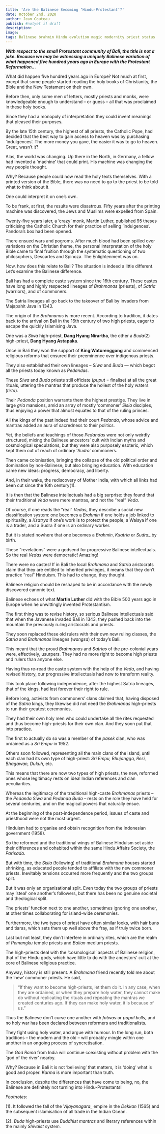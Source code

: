 ```yaml
---
title: 'Are the Balinese Becoming ‘Hindu-Protestant’?'
date: October 2nd, 2020
author: Jean Couteau
publish: #notyet if draft
description:
image:
tags: Balinese brahmin Hindu evolution magic modernity priest status
---
```

_**With respect to the small Protestant community of Bali, the title is not a joke. Because we may be witnessing a uniquely Balinese variation of what happened five hundred years ago in Europe with the Protestant Reformation...**_

What did happen five hundred years ago in Europe? Not much at first, except that some people started reading the holy books of Christianity, the Bible and the New Testament on their own.

Before then, only some men of letters, mostly priests and monks, were knowledgeable enough to understand – or guess –  all that was proclaimed in these holy books.

Since they had a monopoly of interpretation they could invent meanings that pleased their purposes.

By the late 15th century, the highest of all priests, the Catholic Pope, had decided that the best way to gain access to heaven was by purchasing ‘indulgences’. The more money you gave, the easier it was to go to heaven. Great, wasn’t it?

Alas, the world was changing. Up there in the North, in Germany, a fellow had invented a ‘machine’ that could print. His machine was changing the way people thought.

Why? Because people could now read the holy texts themselves. With a printed version of the Bible, there was no need to go to the priest to be told what to think about it.

One could interpret it on one’s own.

To be frank, at first, the results were disastrous. Fifty years after the printing machine was discovered, the Jews and Muslims were expelled from Spain.

Twenty-five years later, a ‘crazy’ monk, Martin Luther, published 95 theses criticising the Catholic Church for their practice of selling ‘indulgences’. Pandora’s box had been opened.

There ensued wars and pogroms. After much blood had been spilled over variations on the Christian theme, the personal interpretation of the holy Bible came to final fruition through the systematic questioning of two philosophers, Descartes and Spinoza. The Enlightenment was on.

Now, how does this relate to Bali? The situation is indeed a little different. Let’s examine the Balinese difference.

Bali has had a complete caste system since the 16th century. These castes have long and highly respected lineages of _Brahmanas_ (priests), of _Satria_ (warriors), and of commoners.

The Satria lineages all go back to the takeover of Bali by invaders from Majapahit Java in 1343.

The origin of the _Brahmanas_ is more recent. According to tradition, it dates back to the arrival on Bali in the 16th century of two high priests, eager to escape the quickly Islamising Java.

One was a _Siwa_ high-priest, **Dang Hyang Nirartha**, the other a _Buda_(2) high-priest, **Dang Hyang Astapaka**.

Once in Bali they won the support of **King Waturenggong** and commenced religious reforms that ensured their preeminence over indigenous priests.

They also established their own lineages – _Siwa_ and _Buda_ — which begot all the priests today known as _Pedandas_.

These _Siwa_ and _Buda_ priests still officiate (_puput_ = finalise) at all the great rituals, uttering the mantras that produce the holiest of the holy waters (_tirta_).

Their _Pedanda_ position warrants them the highest prestige. They live in large _gria_ mansions, amid an array of mostly ‘commoner’ _Sisia_ disciples, thus enjoying a power that almost equates to that of the ruling princes.

All the kings of the past indeed had their court _Pedanda_, whose advice and mantras added an aura of sacredness to their politics.

Yet, the beliefs and teachings of those _Pedandas_ were not only weirdly structured, mixing the Balinese ancestors’ cult with Indian myths and cosmological speculations, but they were also purposely esoteric, which kept them out of reach of ordinary ‘_Sudra_’ commoners.

Then came colonisation, bringing the collapse of the old political order and domination by non-Balinese, but also bringing education. With education came new ideas: progress, democracy, and liberty.

And, in their wake, the rediscovery of Mother India, with which all links had been cut since the 16th century(1).

It is then that the Balinese intellectuals had a big surprise: they found that their traditional _Veda_ were mere mantras, and not the “real” _Veda_.

Of course, if one reads the “real” _Vedas_, they describe a social new classification system: one becomes a _Brahmin_ if one holds a job linked to spirituality, a _Ksatrya_ if one’s work is to protect the people; a Waisya if one is a trader, and a Sudra if one is an ordinary worker.

But it is stated nowhere that one becomes a _Brahmin_, _Ksatria_ or _Sudra__ by birth.

These “revelations” were a godsend for progressive Balinese intellectuals. So the real _Vedas_ were democratic! Amazing!

There were no castes! If in Bali the local _Brahmana_ and _Satria_ aristocrats claim that they are entitled to inherited privileges, it means that they don’t practice “real” Hinduism. This had to change, they thought.

Balinese religion should be reshaped to be in accordance with the newly discovered canonic text.

Balinese echoes of what **Martin Luther** did with the Bible 500 years ago in Europe when he unwittingly invented Protestantism.

The first thing was to revise history, so serious Balinese intellectuals said that when the Javanese invaded Bali in 1343, they pushed back into the mountain the previously ruling aristocrats and priests.

They soon replaced these old rulers with their own new ruling classes, the _Satria_ and _Brahmanas_ lineages (_wangsa_) of today’s Bali.

This meant that the proud _Brahmanas_ and _Satrias_ of the pre-colonial years were, effectively, usurpers. They had no more right to become high priests and rulers than anyone else.

Having thus re-read the caste system with the help of the _Veda_, and having revised history, our progressive intellectuals had now to transform reality.

This took place following independence, after the highest Satria lineages, that of the kings, had lost forever their right to rule.

Before long, activists from commoners’ clans claimed that, having disposed of the _Satria_ kings, they likewise did not need the _Brahmanas_ high-priests to run their greatest ceremonies.

They had their own holy men who could undertake all the rites requested and thus become high-priests for their own clan. And they soon put that into practice.

The first to actually do so was a member of the _pasek_ clan, who was ordained as a _Sri Empu_ in 1952.

Others soon followed, representing all the main clans of the island, until each clan had its own type of high-priest: _Sri Empu, Bhujangga, Resi, Bhagawan, Dukuh_, etc.

This means that there are now two types of high priests, the new, reformed ones whose legitimacy rests on ideal Indian references and clan peculiarities.

Whereas the legitimacy of the traditional high-caste _Brahmanas_ priests – the _Pedanda Siwa_ and _Pedanda Buda_ – rests on the role they have held for several centuries, and on the magical powers that naturally ensue.

At the beginning of the post-independence period, issues of caste and priesthood were not the most urgent.

Hinduism had to organise and obtain recognition from the Indonesian government (1958).

So the reformed and the traditional wings of Balinese Hinduism set aside their differences and cohabited within the same Hindu Affairs Society, the _Parisada_.

But with time, the _Sisia_ (following) of traditional _Brahmana_ houses started shrinking, as educated people tended to affiliate with the new commoner priests. Inevitably tensions occurred more frequently and the two groups split.

But it was only an organisational split. Even today the two groups of priests may ‘steal’ one another’s followers, but there has been no genuine societal and theological split.

The priests’ function next to one another, sometimes ignoring one another, at other times collaborating for island-wide ceremonies.

Furthermore, the two types of priest have often similar looks, with hair buns and tiaras, which sets them up well above the fray, as if truly twice born.

Last but not least, they don’t interfere in ordinary rites, which are the realm of _Pemangku_ temple priests and _Balian_ medium priests.

The high-priests deal with the ‘cosmological’ aspects of Balinese religion, that of the Hindu gods, which have little to do with the ancestors’ cult at the core of Balinese religious practice.

Anyway, history is still present. A _Brahmana_ friend recently told me about the ‘new’ commoner priests. He said,

>“If they want to become high-priests, let them do it. In any case, when they are ordained, or when they prepare holy water, they cannot make do without replicating the rituals and repeating the mantras we created centuries ago. If they can make holy water, it is because of us.”

Thus the Balinese don’t curse one another with _fatwas_ or _papal bulls_, and no holy war has been declared between reformers and traditionalists.

They fight using holy water, and argue with humour. In the long run, both traditions – the modern and the old – will probably mingle within one another in an ongoing process of syncretisation.

The _God Rama_ from India will continue coexisting without problem with the ‘god of the river’ nearby.

Why? Because in Bali it is not ‘believing’ that matters, it is ‘doing’ what is good and proper. _Karma_ is more important than truth.

In conclusion, despite the differences that have come to being, no, the Balinese are definitely not turning into Hindu-Protestants!

_Footnotes:_

(1). It followed the fall of the _Vijayanagara__ empire in the _Dekkan_ (1565) and the subsequent islamisation of all trade in the Indian Ocean.

(2). _Buda_ high-priests use _Buddhist mantras_ and literary references within the mainly _Shivaist_ system.
